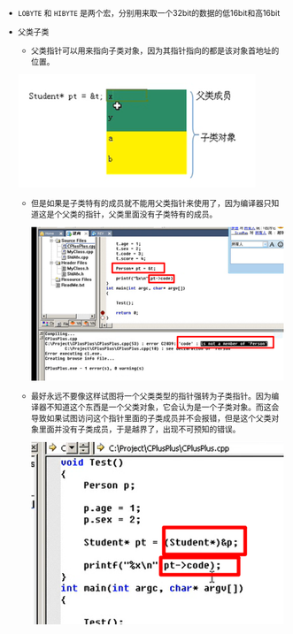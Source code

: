 + `LOBYTE` 和 `HIBYTE` 是两个宏，分别用来取一个32bit的数据的低16bit和高16bit

+ 父类子类

  + 父类指针可以用来指向子类对象，因为其指针指向的都是该对象首地址的位置。

  ![](https://raw.githubusercontent.com/smallzhong/picgo-pic-bed/master/20200717195728.png)

  + 但是如果是子类特有的成员就不能用父类指针来使用了，因为编译器只知道这是个父类的指针，父类里面没有子类特有的成员。

    ![](https://raw.githubusercontent.com/smallzhong/picgo-pic-bed/master/20200717200325.png)

  + 最好永远不要像这样试图将一个父类类型的指针强转为子类指针。因为编译器不知道这个东西是一个父类对象，它会认为是一个子类对象。而这会导致如果试图访问这个指针里面的子类成员并不会报错，但是这个父类对象里面并没有子类成员，于是越界了，出现不可预知的错误。

    ![](https://raw.githubusercontent.com/smallzhong/picgo-pic-bed/master/20200717200626.png)




